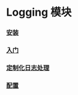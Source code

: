 # Logging 模块
### [安装](/cn/manual/logging/installation)
### [入门](/cn/manual/logging/getting_started)
### [定制化日志处理](/cn/manual/logging/customizing_log_handling)
### [配置](/cn/manual/logging/configuration)
